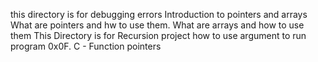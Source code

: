 this directory is for debugging errors
Introduction to pointers and arrays
What are pointers and hw to use them. What are arrays and how to use them
This Directory is for Recursion project
how to use argument to run program
0x0F. C - Function pointers
